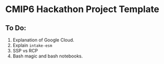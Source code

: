 # CMIP6 Hackathon Project Template

## To Do:
1. Explanation of Google Cloud.
4. Explain `intake-esm`
5. SSP vs RCP
6. Bash magic and bash notebooks.
  
